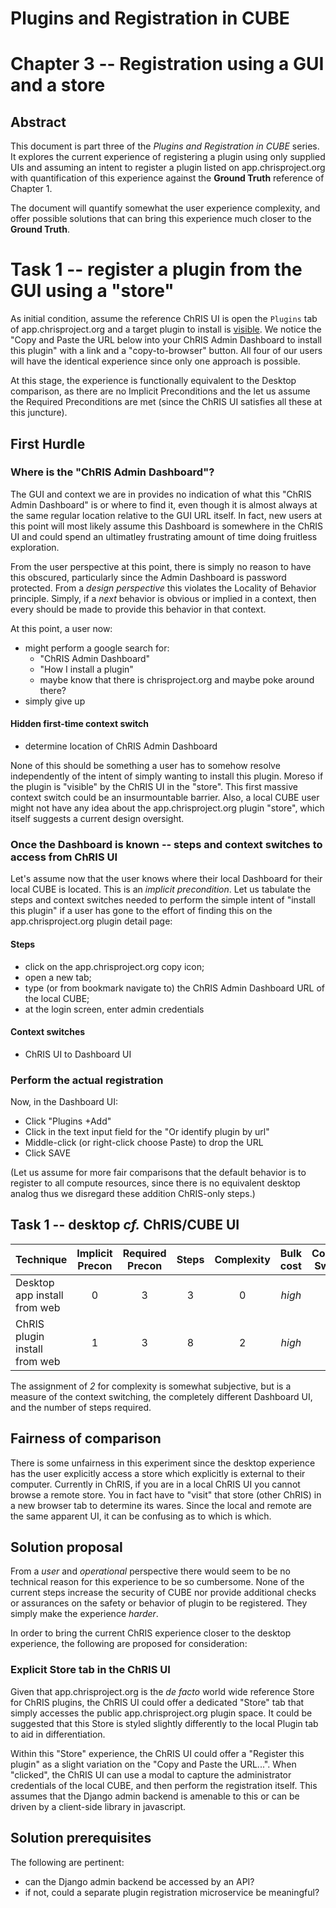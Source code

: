 # Plugins and Registration in CUBE
# Chapter 3 -- Registration using a GUI and a store 

## Abstract

This document is part three of the _Plugins and Registration in CUBE_ series. It explores the current experience of registering a plugin using only supplied UIs and assuming an intent to register a plugin listed on app.chrisproject.org with quantification of this experience against the **Ground Truth** reference of Chapter 1.

The document will quantify somewhat the user experience complexity, and offer possible solutions that can bring this experience much closer to the **Ground Truth**.

# Task 1 -- register a plugin from the GUI using a "store"

As initial condition, assume the reference ChRIS UI is open the `Plugins` tab of app.chrisproject.org and a target plugin to install is [visible](https://app.chrisproject.org/plugin/100). We notice the "Copy and Paste the URL below into your ChRIS Admin Dashboard to install this plugin" with a link and a "copy-to-browser" button. All four of our users will have the identical experience since only one approach is possible.

At this stage, the experience is functionally equivalent to the Desktop comparison, as there are no Implicit Preconditions and the let us assume the Required Preconditions are met (since the ChRIS UI satisfies all these at this juncture).

## First Hurdle

### Where is the "ChRIS Admin Dashboard"?

The GUI and context we are in provides no indication of what this "ChRIS Admin Dashboard" is or where to find it, even though it is almost always at the same regular location relative to the GUI URL itself. In fact, new users at this point will most likely assume this Dashboard is somewhere in the ChRIS UI and could spend an ultimatley frustrating amount of time doing fruitless exploration.

From the user perspective at this point, there is simply no reason to have this obscured, particularly since the Admin Dashboard is password protected. From a _design perspective_ this violates the Locality of Behavior principle. Simply, if a _next_ behavior is obvious or implied in a context, then every should be made to provide this behavior in that context.

At this point, a user now:

* might perform a google search for:
  * "ChRIS Admin Dashboard"
  * "How I install a plugin"
  * maybe know that there is chrisproject.org and maybe poke around there?
* simply give up

#### Hidden first-time context switch

* determine location of ChRIS Admin Dashboard

None of this should be something a user has to somehow resolve independently of the intent of simply wanting to install this plugin. Moreso if the plugin is "visible" by the ChRIS UI in the "store". This first massive context switch could be an insurmountable barrier. Also, a local CUBE user might not have any idea about the app.chrisproject.org plugin "store", which itself suggests a current design oversight.

### Once the Dashboard is known -- steps and context switches to access from ChRIS UI

Let's assume now that the user knows where their local Dashboard for their local CUBE is located. This is an _implicit precondition_. Let us tabulate the steps and context switches needed to perform the simple intent of "install this plugin" if a user has gone to the effort of finding this on the app.chrisproject.org plugin detail page:

#### Steps

* click on the app.chrisproject.org copy icon;
* open a new tab;
* type (or from bookmark navigate to) the ChRIS Admin Dashboard URL of the local CUBE;
* at the login screen, enter admin credentials

#### Context switches

* ChRIS UI to Dashboard UI

### Perform the actual registration

Now, in the Dashboard UI:

* Click "Plugins +Add"
* Click in the text input field for the "Or identify plugin by url"
* Middle-click (or right-click choose Paste) to drop the URL
* Click SAVE

(Let us assume for more fair comparisons that the default behavior is to register to all compute resources, since there is no equivalent desktop analog thus we disregard these addition ChRIS-only steps.)


## Task 1 -- desktop _cf._ ChRIS/CUBE UI

| Technique                     | Implicit Precon | Required Precon | Steps  | Complexity | Bulk cost    | Context Switch |
| -----------------             |:--------------: | :-------------: | :----: | :--------: | :---------:  | :------------: |
| Desktop app install from web  | 0               |  3              | 3      |  0         |  _high_      | 0              |
| ChRIS plugin install from web | 1               |  3              | 8      |  2         |  _high_      | 1              |

The assignment of _2_ for complexity is somewhat subjective, but is a measure of the context switching, the completely different Dashboard UI, and the number of steps required.

## Fairness of comparison

There is some unfairness in this experiment since the desktop experience has the user explicitly access a store which explicitly is external to their computer. Currently in ChRIS, if you are in a local ChRIS UI you cannot browse a remote store. You in fact have to "visit" that store (other ChRIS) in a new browser tab to determine its wares. Since the local and remote are the same apparent UI, it can be confusing as to which is which.


## Solution proposal

From a _user_ and _operational_ perspective there would seem to be no technical reason for this experience to be so cumbersome. None of the current steps increase the security of CUBE nor provide additional checks or assurances on the safety or behavior of plugin to be registered. They simply make the experience _harder_.

In order to bring the current ChRIS experience closer to the desktop experience, the following are proposed for consideration:

### Explicit Store tab in the ChRIS UI 

Given that app.chrisproject.org is the _de facto_ world wide reference Store for ChRIS plugins, the ChRIS UI could offer a dedicated "Store" tab that simply accesses the public app.chrisproject.org plugin space. It could be suggested that this Store is styled slightly differently to the local Plugin tab to aid in differentiation.

Within this "Store" experience, the ChRIS UI could offer a "Register this plugin" as a slight variation on the "Copy and Paste the URL...". When "clicked", the ChRIS UI can use a modal to capture the administrator credentials of the local CUBE, and then perform the registration itself. This assumes that the Django admin backend is amenable to this or can be driven by a client-side library in javascript.

## Solution prerequisites

The following are pertinent:

* can the Django admin backend be accessed by an API?
* if not, could a separate plugin registration microservice be meaningful?




